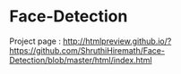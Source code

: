 # Face-Detection

Project page : http://htmlpreview.github.io/?https://github.com/ShruthiHiremath/Face-Detection/blob/master/html/index.html


